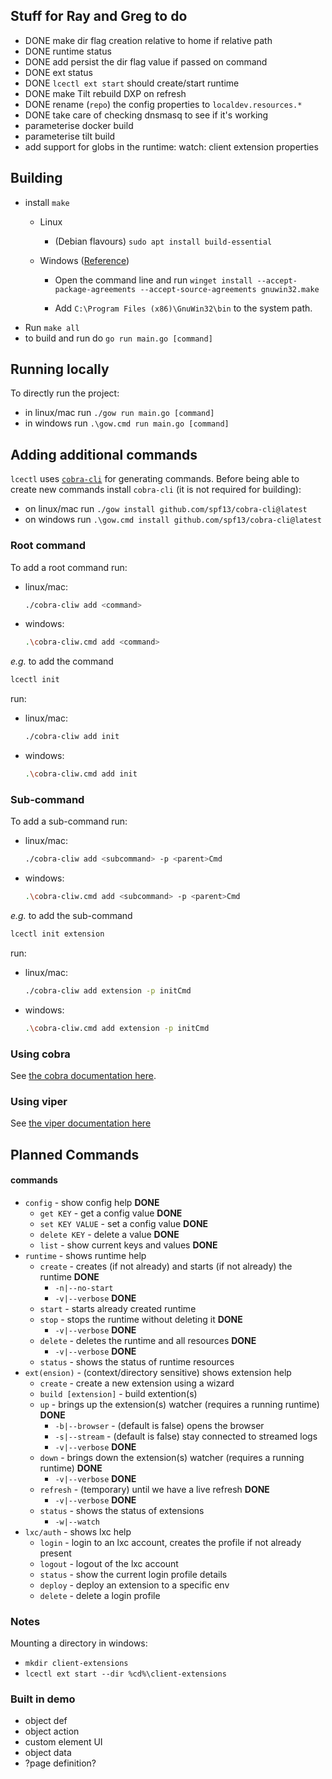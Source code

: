 ## Stuff for Ray and Greg to do
  * DONE make dir flag creation relative to home if relative path
  * DONE runtime status
  * DONE add persist the dir flag value if passed on command
  * DONE ext status
  * DONE `lcectl ext start` should create/start runtime
  * DONE make Tilt rebuild DXP on refresh
  * DONE rename (`repo`) the config properties to `localdev.resources.*`
  * DONE take care of checking dnsmasq to see if it's working
  * parameterise docker build
  * parameterise tilt build
  * add support for globs in the runtime: watch: client extension properties

## Building

* install `make`
  * Linux
    * (Debian flavours) `sudo apt install build-essential`
  * Windows ([Reference](https://www.technewstoday.com/install-and-use-make-in-windows/))

    * Open the command line and run `winget install --accept-package-agreements --accept-source-agreements gnuwin32.make`

    * Add `C:\Program Files (x86)\GnuWin32\bin` to the system path.
* Run `make all`
* to build and run do `go run main.go [command]`

## Running locally

To directly run the project:
* in linux/mac run `./gow run main.go [command]`
* in windows run `.\gow.cmd run main.go [command]`

## Adding additional commands

`lcectl` uses [`cobra-cli`](https://github.com/spf13/cobra-cli) for generating commands. Before being able to create new commands install `cobra-cli` (it is not required for building):
* on linux/mac run `./gow install github.com/spf13/cobra-cli@latest`
* on windows run `.\gow.cmd install github.com/spf13/cobra-cli@latest`

### Root command
To add a root command run:
* linux/mac:
  ```bash
  ./cobra-cliw add <command>
  ```
* windows:
  ```bash
  .\cobra-cliw.cmd add <command>
  ```

_e.g._ to add the command
  ```bash
  lcectl init
  ```
  run:
  * linux/mac:
    ```bash
    ./cobra-cliw add init
    ```
  * windows:
    ```bash
    .\cobra-cliw.cmd add init
    ```


### Sub-command
To add a sub-command run:
* linux/mac:
  ```bash
  ./cobra-cliw add <subcommand> -p <parent>Cmd
  ```
* windows:
  ```bash
  .\cobra-cliw.cmd add <subcommand> -p <parent>Cmd
  ```

_e.g._ to add the sub-command
  ```bash
  lcectl init extension
  ```
  run:
  * linux/mac:
    ```bash
    ./cobra-cliw add extension -p initCmd
    ```
  * windows:
    ```bash
    .\cobra-cliw.cmd add extension -p initCmd
    ```

### Using cobra

See [the cobra documentation here](https://github.com/spf13/cobra/blob/main/user_guide.md#using-the-cobra-library).

### Using viper

See [the viper documentation here](https://github.com/spf13/viper#readme)

## Planned Commands

#### commands

* `config` - show config help **DONE**
  * `get KEY` - get a config value **DONE**
  * `set KEY VALUE` - set a config value **DONE**
  * `delete KEY` - delete a value **DONE**
  * `list` - show current keys and values **DONE**
* `runtime` - shows runtime help
  * `create` - creates (if not already) and starts (if not already) the runtime **DONE**
    * `-n|--no-start`
    * `-v|--verbose` **DONE**
  * `start` - starts already created runtime
  * `stop` - stops the runtime without deleting it **DONE**
    * `-v|--verbose` **DONE**
  * `delete` - deletes the runtime and all resources **DONE**
    * `-v|--verbose` **DONE**
  * `status` - shows the status of runtime resources
* `ext(ension)` - (context/directory sensitive) shows extension help
  * `create` - create a new extension using a wizard
  * `build [extension]` - build extention(s)
  * `up` - brings up the extension(s) watcher (requires a running runtime) **DONE**
    * `-b|--browser` - (default is false) opens the browser
    * `-s|--stream` - (default is false) stay connected to streamed logs
    * `-v|--verbose` **DONE**
  * `down` - brings down the extension(s) watcher (requires a running runtime) **DONE**
    * `-v|--verbose` **DONE**
  * `refresh` - (temporary) until we have a live refresh **DONE**
    * `-v|--verbose` **DONE**
  * `status` - shows the status of extensions
    * `-w|--watch`
* `lxc/auth` - shows lxc help
  * `login` - login to an lxc account, creates the profile if not already present
  * `logout` - logout of the lxc account
  * `status` - show the current login profile details
  * `deploy` - deploy an extension to a specific env
  * `delete` - delete a login profile

### Notes

Mounting a directory in windows:

* `mkdir client-extensions`
* `lcectl ext start --dir %cd%\client-extensions`

### Built in demo

* object def
* object action
* custom element UI
* object data
* ?page definition?